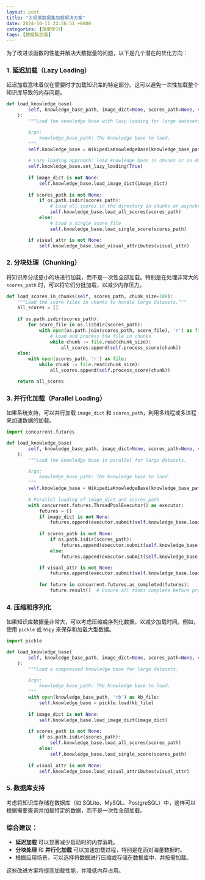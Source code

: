 ```yaml
---
layout: post
title: "大规模数据集加载解决方案"
date: 2024-10-11 22:56:51 +0800
categories: [深度学习]
tags: [数据集加载]
---
```


为了改进该函数的性能并解决大数据量的问题，以下是几个潜在的优化方向：

### 1. **延迟加载（Lazy Loading）**
   延迟加载意味着仅在需要时才加载知识库的特定部分。这可以避免一次性加载整个知识库导致的内存问题。

```python
def load_knowledge_base(
        self, knowledge_base_path, image_dict=None, scores_path=None, visual_attr=None
    ):
        """Load the knowledge base with lazy loading for large datasets.

        Args:
            knowledge_base_path: The knowledge base to load.
        """
        self.knowledge_base = WikipediaKnowledgeBase(knowledge_base_path)
        
        # Lazy loading approach: load knowledge base in chunks or on demand
        self.knowledge_base.set_lazy_loading(True)
        
        if image_dict is not None:
            self.knowledge_base.load_image_dict(image_dict)
        
        if scores_path is not None:
            if os.path.isdir(scores_path):
                # Load all scores in the directory in chunks or asynchronously
                self.knowledge_base.load_all_scores(scores_path)
            else:
                # Load a single score file
                self.knowledge_base.load_single_score(scores_path)

        if visual_attr is not None:
            self.knowledge_base.load_visual_attributes(visual_attr)
```

### 2. **分块处理（Chunking）**
   将知识库分成更小的块进行加载，而不是一次性全部加载。特别是在处理非常大的 `scores_path` 时，可以将它们分批加载，以减少内存压力。

```python
def load_scores_in_chunks(self, scores_path, chunk_size=100):
    """Load the score files in chunks to handle large datasets."""
    all_scores = []
    
    if os.path.isdir(scores_path):
        for score_file in os.listdir(scores_path):
            with open(os.path.join(scores_path, score_file), 'r') as file:
                # Load and process the file in chunks
                while chunk := file.read(chunk_size):
                    all_scores.append(self.process_score(chunk))
    else:
        with open(scores_path, 'r') as file:
            while chunk := file.read(chunk_size):
                all_scores.append(self.process_score(chunk))

    return all_scores
```

### 3. **并行化加载（Parallel Loading）**
   如果系统支持，可以并行加载 `image_dict` 和 `scores_path`，利用多线程或多进程来加速数据的加载。

```python
import concurrent.futures

def load_knowledge_base(
        self, knowledge_base_path, image_dict=None, scores_path=None, visual_attr=None
    ):
        """Load the knowledge base in parallel for large datasets.

        Args:
            knowledge_base_path: The knowledge base to load.
        """
        self.knowledge_base = WikipediaKnowledgeBase(knowledge_base_path)
        
        # Parallel loading of image_dict and scores_path
        with concurrent.futures.ThreadPoolExecutor() as executor:
            futures = []
            if image_dict is not None:
                futures.append(executor.submit(self.knowledge_base.load_image_dict, image_dict))
            
            if scores_path is not None:
                if os.path.isdir(scores_path):
                    futures.append(executor.submit(self.knowledge_base.load_all_scores, scores_path))
                else:
                    futures.append(executor.submit(self.knowledge_base.load_single_score, scores_path))

            if visual_attr is not None:
                futures.append(executor.submit(self.knowledge_base.load_visual_attributes, visual_attr))
            
            for future in concurrent.futures.as_completed(futures):
                future.result()  # Ensure all tasks complete before proceeding
```

### 4. **压缩和序列化**
   如果知识库数据量非常大，可以考虑压缩或序列化数据，以减少加载时间。例如，使用 `pickle` 或 `h5py` 来保存和加载大型数据。

```python
import pickle

def load_knowledge_base(
        self, knowledge_base_path, image_dict=None, scores_path=None, visual_attr=None
    ):
        """Load a compressed knowledge base for large datasets.

        Args:
            knowledge_base_path: The knowledge base to load.
        """
        with open(knowledge_base_path, 'rb') as kb_file:
            self.knowledge_base = pickle.load(kb_file)
        
        if image_dict is not None:
            self.knowledge_base.load_image_dict(image_dict)
        
        if scores_path is not None:
            if os.path.isdir(scores_path):
                self.knowledge_base.load_all_scores(scores_path)
            else:
                self.knowledge_base.load_single_score(scores_path)
        
        if visual_attr is not None:
            self.knowledge_base.load_visual_attributes(visual_attr)
```

### 5. **数据库支持**
   考虑将知识库存储在数据库（如 SQLite、MySQL、PostgreSQL）中，这样可以根据需要查询并加载特定的数据，而不是一次性全部加载。

### 综合建议：
- **延迟加载** 可以显著减少启动时的内存消耗。
- **分块处理** 和 **并行化加载** 可以加速加载过程，特别是在面对海量数据时。
- 根据应用场景，可以选择将数据进行压缩或存储在数据库中，并按需加载。

这些改进方案将提高加载性能，并降低内存占用。